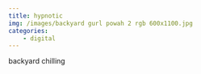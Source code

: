 ```yaml
---
title: hypnotic
img: /images/backyard gurl powah 2 rgb 600x1100.jpg
categories:
    - digital
---
```

backyard chilling
